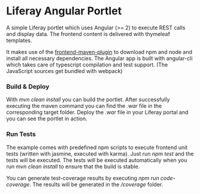 Liferay Angular Portlet
=======================

A simple Liferay portlet which uses Angular (>= 2) to execute REST calls and display data.
The frontend content is delivered with thymeleaf templates.

It makes use of the [frontend-maven-plugin](https://github.com/eirslett/frontend-maven-plugin) to download npm and node and install all necessary dependencies.
The Angular app is built with angular-cli which takes care of typescript compilation and test support.
(The JavaScript sources get bundled with webpack)

### Build & Deploy

With *mvn clean install* you can build the portlet. 
After successfully executing the maven command you can find the *.war* file in the corresponding target folder.
Deploy the *.war* file in your Liferay portal and you can see the portlet in action.

### Run Tests

The example comes with predefined npm scripts to execute frontend unit tests (written with jasmine, executed with karma).
Just run *npm test* and the tests will be executed.
The tests will be executed automatically when you run *mvn clean install* to ensure that the build is stable.

You can generate test-coverage results by executing *npm run code-coverage*.
The results will be generated in the */coverage* folder.
